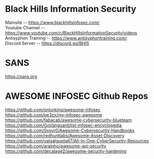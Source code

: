 # **Black Hills Information Security**  
Mainsite -- https://www.blackhillsinfosec.com/    
Youtube Channel -- https://www.youtube.com/c/BlackHillsInformationSecurity/videos    
Antisyphon Training -- https://www.antisyphontraining.com/    
Discord Server -- https://discord.gg/BHIS    
  
# **SANS**  
  https://sans.org

# **AWESOME INFOSEC Github Repos**
  https://github.com/onlurking/awesome-infosec                      
  https://github.com/pe3zx/my-infosec-awesome                
  https://github.com/fabacab/awesome-cybersecurity-blueteam              
  https://github.com/GoVanguard/list-infosec-encyclopedia              
  https://github.com/0xsyr0/Awesome-Cybersecurity-Handbooks              
  https://github.com/redhuntlabs/Awesome-Asset-Discovery
  https://github.com/vatsalgupta67/All-In-One-CyberSecurity-Resources
  https://github.com/arainho/awesome-api-security
  https://github.com/decalage2/awesome-security-hardening
  
  
# 
